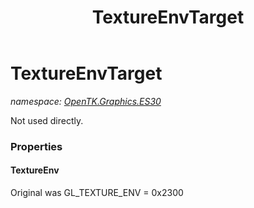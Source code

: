 ﻿---
title: TextureEnvTarget
---

# TextureEnvTarget
_namespace: [OpenTK.Graphics.ES30](N-OpenTK.Graphics.ES30.html)_

Not used directly.



### Properties

#### TextureEnv
Original was GL_TEXTURE_ENV = 0x2300


